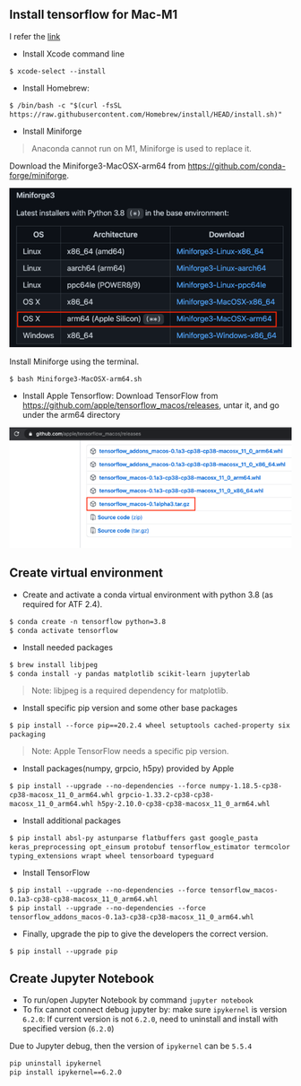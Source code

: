 

## Install tensorflow for Mac-M1
I refer the [link](https://makeoptim.com/en/deep-learning/mac-m1-tensorflow)

- Install Xcode command line
```shell
$ xcode-select --install
```

- Install Homebrew:
```shell
$ /bin/bash -c "$(curl -fsSL https://raw.githubusercontent.com/Homebrew/install/HEAD/install.sh)"
```

- Install Miniforge
> Anaconda cannot run on M1, Miniforge is used to replace it.

Download the Miniforge3-MacOSX-arm64 from https://github.com/conda-forge/miniforge.

![img.png](img.png)

Install Miniforge using the terminal.
```shell
$ bash Miniforge3-MacOSX-arm64.sh

```

- Install Apple Tensorflow:
Download TensorFlow from https://github.com/apple/tensorflow_macos/releases, untar it, and go under the arm64 directory
  
![img_1.png](img_1.png)


## Create virtual environment
- Create and activate a conda virtual environment with python 3.8 (as required for ATF 2.4).
```shell
$ conda create -n tensorflow python=3.8
$ conda activate tensorflow
```
- Install needed packages
```shell
$ brew install libjpeg
$ conda install -y pandas matplotlib scikit-learn jupyterlab
```
> Note: libjpeg is a required dependency for matplotlib.
- Install specific pip version and some other base packages
```shell
$ pip install --force pip==20.2.4 wheel setuptools cached-property six packaging
```
> Note: Apple TensorFlow needs a specific pip version.

- Install packages(numpy, grpcio, h5py) provided by Apple
```shell
$ pip install --upgrade --no-dependencies --force numpy-1.18.5-cp38-cp38-macosx_11_0_arm64.whl grpcio-1.33.2-cp38-cp38-macosx_11_0_arm64.whl h5py-2.10.0-cp38-cp38-macosx_11_0_arm64.whl
```

- Install additional packages
```shell
$ pip install absl-py astunparse flatbuffers gast google_pasta keras_preprocessing opt_einsum protobuf tensorflow_estimator termcolor typing_extensions wrapt wheel tensorboard typeguard
```
- Install TensorFlow
```shell
$ pip install --upgrade --no-dependencies --force tensorflow_macos-0.1a3-cp38-cp38-macosx_11_0_arm64.whl
$ pip install --upgrade --no-dependencies --force tensorflow_addons_macos-0.1a3-cp38-cp38-macosx_11_0_arm64.whl
```

- Finally, upgrade the pip to give the developers the correct version.
```shell
$ pip install --upgrade pip
```

## Create Jupyter Notebook
- To run/open Jupyter Notebook by command `jupyter notebook`
- To fix cannot connect debug jupyter by: make sure `ipykernel` is version `6.2.0`:
If current version is not `6.2.0`, need to uninstall and install with specified version (`6.2.0`)
  
Due to Jupyter debug, then the version of `ipykernel` can be `5.5.4`
```shell
pip uninstall ipykernel
pip install ipykernel==6.2.0
```

